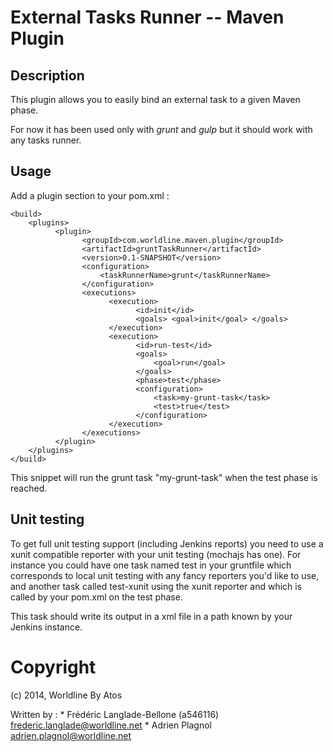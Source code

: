 # External Tasks Runner -- Maven Plugin

## Description

This plugin allows you to easily bind an external task to a given Maven phase.

For now it has been used only with *grunt* and *gulp* but it should work with any tasks runner.

## Usage

Add a plugin section to your pom.xml :

	<build>
		<plugins>
              <plugin>
                    <groupId>com.worldline.maven.plugin</groupId>
                    <artifactId>gruntTaskRunner</artifactId>
                    <version>0.1-SNAPSHOT</version>
                    <configuration>
                        <taskRunnerName>grunt</taskRunnerName>
                    </configuration>
                    <executions>
                          <execution>
                                <id>init</id>
                                <goals> <goal>init</goal> </goals>
                          </execution>
                          <execution>
                                <id>run-test</id>
                                <goals>
                                    <goal>run</goal>
                                </goals>
                                <phase>test</phase>
                                <configuration>
                                    <task>my-grunt-task</task>
                                    <test>true</test>
                                </configuration>
                          </execution>
                    </executions>
              </plugin>
		</plugins>
	</build>

This snippet will run the grunt task "my-grunt-task" when the test phase is reached.


## Unit testing

To get full unit testing support (including Jenkins reports) you need to use
a xunit compatible reporter with your unit testing (mochajs has one).
For instance you could have one task named test in your gruntfile which corresponds
to local unit testing with any fancy reporters you'd like to use, and another task
called test-xunit using the xunit reporter and which is called by your pom.xml on the
test phase.

This task should write its output in a xml file in a path known by your Jenkins instance.


# Copyright

(c) 2014, Worldline By Atos

Written by :
    * Frédéric Langlade-Bellone (a546116) <frederic.langlade@worldline.net>
    * Adrien Plagnol <adrien.plagnol@worldline.net>


